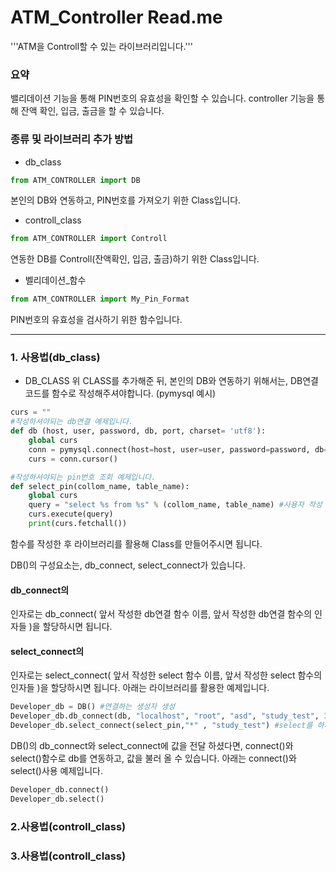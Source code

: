 # ATM_Controller Read.me
'''ATM을 Controll할 수 있는 라이브러리입니다.'''

### 요약
밸리데이션 기능을 통해 PIN번호의 유효성을 확인할 수 있습니다. controller 기능을 통해 잔액 확인, 입금, 출금을 할 수 있습니다.

### 종류 및 라이브러리 추가 방법
- db_class
```python
from ATM_CONTROLLER import DB
```
본인의 DB와 연동하고, PIN번호를 가져오기 위한 Class입니다.


- controll_class
```python
from ATM_CONTROLLER import Controll
```
연동한 DB를 Controll(잔액확인, 입금, 출금)하기 위한 Class입니다.

- 벨리데이션_함수
```python
from ATM_CONTROLLER import My_Pin_Format
```
PIN번호의 유효성을 검사하기 위한 함수입니다.

---

### 1. 사용법(db_class)
- DB_CLASS
위 CLASS를 추가해준 뒤, 본인의 DB와 연동하기 위해서는, DB연결 코드를 함수로 작성해주셔야합니다. (pymysql 예시)
```python
curs = "" 
#작성하셔야되는 db연결 예제입니다.
def db (host, user, password, db, port, charset= 'utf8'):
    global curs
    conn = pymysql.connect(host=host, user=user, password=password, db=db, port=port, charset=charset)
    curs = conn.cursor()

#작성하셔야되는 pin번호 조회 예제입니다.
def select_pin(collom_name, table_name):
    global curs
    query = "select %s from %s" % (collom_name, table_name) #사용자 작성 쿼리문
    curs.execute(query)
    print(curs.fetchall())
```

함수를 작성한 후 라이브러리를 활용해 Class를 만들어주시면 됩니다.

DB()의 구성요소는, db_connect, select_connect가 있습니다.

#### db_connect의
인자로는 db_connect( 앞서 작성한 db연결 함수 이름, 앞서 작성한 db연결 함수의 인자들 )을 할당하시면 됩니다. 
#### select_connect의 
인자로는 select_connect( 앞서 작성한 select 함수 이름, 앞서 작성한 select 함수의 인자들 )을 할당하시면 됩니다. 
아래는 라이브러리를 활용한 예제입니다.
```python
Developer_db = DB() #연결하는 생성자 생성
Developer_db.db_connect(db, "localhost", "root", "asd", "study_test", 3306, "utf8") #인자로 (만들어둔 함수, 그 함수의 인자들)로 입력하시면 됩니다.
Developer_db.select_connect(select_pin,"*" , "study_test") #select를 하기 위해 (만들어둔 select 함수, 그 함수의 인자들)을 입력하시면 됩니다.
```
DB()의 db_connect와 select_connect에 값을 전달 하셨다면, connect()와 select()함수로 db를 연동하고, 값을 불러 올 수 있습니다.
아래는 connect()와 select()사용 예제입니다.
```python
Developer_db.connect()
Developer_db.select()
```

### 2.사용법(controll_class)


### 3.사용법(controll_class)

